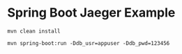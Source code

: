 # Spring Boot Jaeger Example
```shell
mvn clean install

mvn spring-boot:run -Ddb_usr=appuser -Ddb_pwd=123456
```

